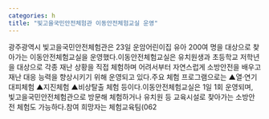 ```yaml
---
categories: h
title: "빛고을국민안전체험관 이동안전체험교실 운영"
---
```

광주광역시 빛고을국민안전체험관은 23일 운암어린이집 유아 200여 명을 대상으로 찾아가는 이동안전체험교실을 운영했다.이동안전체험교실은 유치원생과 초등학교 저학년을 대상으로 각종 재난 상황을 직접 체험하며 어려서부터 자연스럽게 소방안전을 배우고 재난 대응 능력을 향상시키기 위해 운영되고 있다.주요 체험 프로그램으로는 ▲열·연기 대피체험 ▲지진체험 ▲비상탈출 체험 등이다.이동안전체험교실은 1일 1회 운영되며, 빛고을국민안전체험관으로 방문해 체험하거나 유치원 등 교육시설로 찾아가는 소방안전 체험도 가능하다.참여 희망자는 체험교육팀(062
